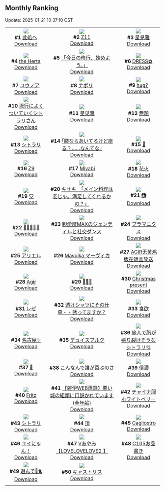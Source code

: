 ## Monthly Ranking
Update: 2025-01-21 10:37:10 CST

|      |      |      |
| :----: | :----: | :----: |
| ![](https://i.pixiv.re/c/240x480/img-master/img/2024/12/23/19/43/45/125456263_p0_master1200.jpg)<br>**#1** [此処へ](https://www.pixiv.net/artworks/125456263)<br>[Download](https://i.pixiv.re/img-original/img/2024/12/23/19/43/45/125456263_p0.jpg) | ![](https://i.pixiv.re/c/240x480/img-master/img/2024/12/23/11/42/05/125446667_p0_master1200.jpg)<br>**#2** [Z11](https://www.pixiv.net/artworks/125446667)<br>[Download](https://i.pixiv.re/img-original/img/2024/12/23/11/42/05/125446667_p0.png) | ![](https://i.pixiv.re/c/240x480/img-master/img/2024/12/22/01/23/17/125403192_p0_master1200.jpg)<br>**#3** [星見雅](https://www.pixiv.net/artworks/125403192)<br>[Download](https://i.pixiv.re/img-original/img/2024/12/22/01/23/17/125403192_p0.png) |
| ![](https://i.pixiv.re/c/240x480/img-master/img/2024/12/23/10/50/51/125445956_p0_master1200.jpg)<br>**#4** [the Herta](https://www.pixiv.net/artworks/125445956)<br>[Download](https://i.pixiv.re/img-original/img/2024/12/23/10/50/51/125445956_p0.jpg) | ![](https://i.pixiv.re/c/240x480/img-master/img/2024/12/23/00/02/17/125435707_p0_master1200.jpg)<br>**#5** [「今日の修行、始めよう。」](https://www.pixiv.net/artworks/125435707)<br>[Download](https://i.pixiv.re/img-original/img/2024/12/23/00/02/17/125435707_p0.png) | ![](https://i.pixiv.re/c/240x480/img-master/img/2024/12/23/00/01/47/125435652_p0_master1200.jpg)<br>**#6** [DRESS✿](https://www.pixiv.net/artworks/125435652)<br>[Download](https://i.pixiv.re/img-original/img/2024/12/23/00/01/47/125435652_p0.png) |
| ![](https://i.pixiv.re/c/240x480/img-master/img/2024/12/23/11/35/16/125446567_p0_master1200.jpg)<br>**#7** [ユウノア](https://www.pixiv.net/artworks/125446567)<br>[Download](https://i.pixiv.re/img-original/img/2024/12/23/11/35/16/125446567_p0.jpg) | ![](https://i.pixiv.re/c/240x480/img-master/img/2024/12/23/13/08/38/125448229_p0_master1200.jpg)<br>**#8** [ナポリ](https://www.pixiv.net/artworks/125448229)<br>[Download](https://i.pixiv.re/img-original/img/2024/12/23/13/08/38/125448229_p0.jpg) | ![](https://i.pixiv.re/c/240x480/img-master/img/2024/12/23/00/10/38/125436237_p0_master1200.jpg)<br>**#9** [hug?](https://www.pixiv.net/artworks/125436237)<br>[Download](https://i.pixiv.re/img-original/img/2024/12/23/00/10/38/125436237_p0.jpg) |
| ![](https://i.pixiv.re/c/240x480/img-master/img/2024/12/23/00/00/03/125435369_p0_master1200.jpg)<br>**#10** [流行によくついていくシトラリさん](https://www.pixiv.net/artworks/125435369)<br>[Download](https://i.pixiv.re/img-original/img/2024/12/23/00/00/03/125435369_p0.jpg) | ![](https://i.pixiv.re/c/240x480/img-master/img/2024/12/23/00/00/33/125435482_p0_master1200.jpg)<br>**#11** [星见雅](https://www.pixiv.net/artworks/125435482)<br>[Download](https://i.pixiv.re/img-original/img/2024/12/23/00/00/33/125435482_p0.jpg) | ![](https://i.pixiv.re/c/240x480/img-master/img/2024/12/23/00/24/30/125436762_p0_master1200.jpg)<br>**#12** [無題](https://www.pixiv.net/artworks/125436762)<br>[Download](https://i.pixiv.re/img-original/img/2024/12/23/00/24/30/125436762_p0.png) |
| ![](https://i.pixiv.re/c/240x480/img-master/img/2024/12/23/01/16/56/125438307_p0_master1200.jpg)<br>**#13** [シトラリ](https://www.pixiv.net/artworks/125438307)<br>[Download](https://i.pixiv.re/img-original/img/2024/12/23/01/16/56/125438307_p0.jpg) | ![](https://i.pixiv.re/c/240x480/img-master/img/2024/12/23/17/10/49/125452231_p0_master1200.jpg)<br>**#14** [｢膝ならあいてるけど座る？……なんてな｣](https://www.pixiv.net/artworks/125452231)<br>[Download](https://i.pixiv.re/img-original/img/2024/12/23/17/10/49/125452231_p0.jpg) | ![](https://i.pixiv.re/c/240x480/img-master/img/2024/12/24/01/41/45/125469421_p0_master1200.jpg)<br>**#15** [🐁](https://www.pixiv.net/artworks/125469421)<br>[Download](https://i.pixiv.re/img-original/img/2024/12/24/01/41/45/125469421_p0.png) |
| ![](https://i.pixiv.re/c/240x480/img-master/img/2024/12/23/13/12/15/125448292_p0_master1200.jpg)<br>**#16** [Z9](https://www.pixiv.net/artworks/125448292)<br>[Download](https://i.pixiv.re/img-original/img/2024/12/23/13/12/15/125448292_p0.png) | ![](https://i.pixiv.re/c/240x480/img-master/img/2024/12/23/09/13/09/125444741_p0_master1200.jpg)<br>**#17** [Miyabi](https://www.pixiv.net/artworks/125444741)<br>[Download](https://i.pixiv.re/img-original/img/2024/12/23/09/13/09/125444741_p0.jpg) | ![](https://i.pixiv.re/c/240x480/img-master/img/2024/12/23/00/00/35/125435497_p0_master1200.jpg)<br>**#18** [花火](https://www.pixiv.net/artworks/125435497)<br>[Download](https://i.pixiv.re/img-original/img/2024/12/23/00/00/35/125435497_p0.jpg) |
| ![](https://i.pixiv.re/c/240x480/img-master/img/2024/12/23/00/00/13/125435419_p0_master1200.jpg)<br>**#19** [♡](https://www.pixiv.net/artworks/125435419)<br>[Download](https://i.pixiv.re/img-original/img/2024/12/23/00/00/13/125435419_p0.png) | ![](https://i.pixiv.re/c/240x480/img-master/img/2024/12/22/08/00/05/125408775_p0_master1200.jpg)<br>**#20** [キサキ　「メイン料理は妾じゃ。満足してくれるかの？」](https://www.pixiv.net/artworks/125408775)<br>[Download](https://i.pixiv.re/img-original/img/2024/12/22/08/00/05/125408775_p0.jpg) | ![](https://i.pixiv.re/c/240x480/img-master/img/2024/12/22/00/46/13/125402127_p0_master1200.jpg)<br>**#21** [📷](https://www.pixiv.net/artworks/125402127)<br>[Download](https://i.pixiv.re/img-original/img/2024/12/22/00/46/13/125402127_p0.png) |
| ![](https://i.pixiv.re/c/240x480/img-master/img/2024/12/23/16/41/30/125451660_p0_master1200.jpg)<br>**#22** [🌸🌹😈🌹🌸](https://www.pixiv.net/artworks/125451660)<br>[Download](https://i.pixiv.re/img-original/img/2024/12/23/16/41/30/125451660_p0.jpg) | ![](https://i.pixiv.re/c/240x480/img-master/img/2024/12/22/15/48/03/125418059_p0_master1200.jpg)<br>**#23** [親愛度MAXのジェンティルと社交ダンス](https://www.pixiv.net/artworks/125418059)<br>[Download](https://i.pixiv.re/img-original/img/2024/12/22/15/48/03/125418059_p0.png) | ![](https://i.pixiv.re/c/240x480/img-master/img/2024/12/23/00/00/21/125435446_p0_master1200.jpg)<br>**#24** [プラマニクス](https://www.pixiv.net/artworks/125435446)<br>[Download](https://i.pixiv.re/img-original/img/2024/12/23/00/00/21/125435446_p0.jpg) |
| ![](https://i.pixiv.re/c/240x480/img-master/img/2024/12/21/00/00/25/125368088_p0_master1200.jpg)<br>**#25** [アリエル](https://www.pixiv.net/artworks/125368088)<br>[Download](https://i.pixiv.re/img-original/img/2024/12/21/00/00/25/125368088_p0.png) | ![](https://i.pixiv.re/c/240x480/img-master/img/2024/12/23/00/00/02/125435363_p0_master1200.jpg)<br>**#26** [Mavuika マーヴィカ](https://www.pixiv.net/artworks/125435363)<br>[Download](https://i.pixiv.re/img-original/img/2024/12/23/00/00/02/125435363_p0.jpg) | ![](https://i.pixiv.re/c/240x480/img-master/img/2024/12/21/01/52/33/125371646_p0_master1200.jpg)<br>**#27** [AGIR无黄鸡版在饭盒放送](https://www.pixiv.net/artworks/125371646)<br>[Download](https://i.pixiv.re/img-original/img/2024/12/21/01/52/33/125371646_p0.jpg) |
| ![](https://i.pixiv.re/c/240x480/img-master/img/2024/12/24/20/04/43/125491765_p0_master1200.jpg)<br>**#28** [Agir](https://www.pixiv.net/artworks/125491765)<br>[Download](https://i.pixiv.re/img-original/img/2024/12/24/20/04/43/125491765_p0.jpg) | ![](https://i.pixiv.re/c/240x480/img-master/img/2024/12/23/00/00/47/125435535_p0_master1200.jpg)<br>**#29** [💜🦋🖤](https://www.pixiv.net/artworks/125435535)<br>[Download](https://i.pixiv.re/img-original/img/2024/12/23/00/00/47/125435535_p0.png) | ![](https://i.pixiv.re/c/240x480/img-master/img/2024/12/24/12/25/20/125479371_p0_master1200.jpg)<br>**#30** [Christmas present](https://www.pixiv.net/artworks/125479371)<br>[Download](https://i.pixiv.re/img-original/img/2024/12/24/12/25/20/125479371_p0.jpg) |
| ![](https://i.pixiv.re/c/240x480/img-master/img/2024/12/24/00/00/26/125465487_p0_master1200.jpg)<br>**#31** [レゼ](https://www.pixiv.net/artworks/125465487)<br>[Download](https://i.pixiv.re/img-original/img/2024/12/24/00/00/26/125465487_p0.png) | ![](https://i.pixiv.re/c/240x480/img-master/img/2024/12/25/00/00/21/125503216_p0_master1200.jpg)<br>**#32** [透けシャツにその仕草・・誘ってますか？](https://www.pixiv.net/artworks/125503216)<br>[Download](https://i.pixiv.re/img-original/img/2024/12/25/00/00/21/125503216_p0.png) | ![](https://i.pixiv.re/c/240x480/img-master/img/2024/12/23/22/05/31/125461136_p0_master1200.jpg)<br>**#33** [食欲](https://www.pixiv.net/artworks/125461136)<br>[Download](https://i.pixiv.re/img-original/img/2024/12/23/22/05/31/125461136_p0.jpg) |
| ![](https://i.pixiv.re/c/240x480/img-master/img/2024/12/23/10/43/49/125445865_p0_master1200.jpg)<br>**#34** [名古屋✨](https://www.pixiv.net/artworks/125445865)<br>[Download](https://i.pixiv.re/img-original/img/2024/12/23/10/43/49/125445865_p0.png) | ![](https://i.pixiv.re/c/240x480/img-master/img/2024/12/22/22/00/04/125430610_p0_master1200.jpg)<br>**#35** [デュイスブルク](https://www.pixiv.net/artworks/125430610)<br>[Download](https://i.pixiv.re/img-original/img/2024/12/22/22/00/04/125430610_p0.jpg) | ![](https://i.pixiv.re/c/240x480/img-master/img/2024/12/21/18/11/20/125388217_p0_master1200.jpg)<br>**#36** [旅人で胸が張り裂けそうなシトラリ💘](https://www.pixiv.net/artworks/125388217)<br>[Download](https://i.pixiv.re/img-original/img/2024/12/21/18/11/20/125388217_p0.jpg) |
| ![](https://i.pixiv.re/c/240x480/img-master/img/2024/12/23/00/00/39/125435510_p0_master1200.jpg)<br>**#37** [🐰](https://www.pixiv.net/artworks/125435510)<br>[Download](https://i.pixiv.re/img-original/img/2024/12/23/00/00/39/125435510_p0.png) | ![](https://i.pixiv.re/c/240x480/img-master/img/2024/12/22/00/00/27/125400153_p0_master1200.jpg)<br>**#38** [こんなんで誰が喜ぶのさ](https://www.pixiv.net/artworks/125400153)<br>[Download](https://i.pixiv.re/img-original/img/2024/12/22/00/00/27/125400153_p0.jpg) | ![](https://i.pixiv.re/c/240x480/img-master/img/2024/12/22/21/55/46/125430445_p0_master1200.jpg)<br>**#39** [信濃](https://www.pixiv.net/artworks/125430445)<br>[Download](https://i.pixiv.re/img-original/img/2024/12/22/21/55/46/125430445_p0.jpg) |
| ![](https://i.pixiv.re/c/240x480/img-master/img/2024/12/22/19/00/17/125424079_p0_master1200.jpg)<br>**#40** [Fritz](https://www.pixiv.net/artworks/125424079)<br>[Download](https://i.pixiv.re/img-original/img/2024/12/22/19/00/17/125424079_p0.jpg) | ![](https://i.pixiv.re/c/240x480/img-master/img/2024/12/21/19/01/17/125389748_p0_master1200.jpg)<br>**#41** [【雑伊WEB再録】悪い城の組頭に口説かれています(全年齢)](https://www.pixiv.net/artworks/125389748)<br>[Download](https://i.pixiv.re/img-original/img/2024/12/21/19/01/17/125389748_p0.jpg) | ![](https://i.pixiv.re/c/240x480/img-master/img/2024/12/23/00/00/18/125435431_p0_master1200.jpg)<br>**#42** [チャイナ服ホワイトベリー](https://www.pixiv.net/artworks/125435431)<br>[Download](https://i.pixiv.re/img-original/img/2024/12/23/00/00/18/125435431_p0.jpg) |
| ![](https://i.pixiv.re/c/240x480/img-master/img/2024/12/22/00/00/01/125400002_p0_master1200.jpg)<br>**#43** [シトラリ](https://www.pixiv.net/artworks/125400002)<br>[Download](https://i.pixiv.re/img-original/img/2024/12/22/00/00/01/125400002_p0.jpg) | ![](https://i.pixiv.re/c/240x480/img-master/img/2024/12/23/00/19/43/125436599_p0_master1200.jpg)<br>**#44** [頂](https://www.pixiv.net/artworks/125436599)<br>[Download](https://i.pixiv.re/img-original/img/2024/12/23/00/19/43/125436599_p0.jpg) | ![](https://i.pixiv.re/c/240x480/img-master/img/2024/12/23/19/32/43/125455965_p0_master1200.jpg)<br>**#45** [Cagliostro](https://www.pixiv.net/artworks/125455965)<br>[Download](https://i.pixiv.re/img-original/img/2024/12/23/19/32/43/125455965_p0.jpg) |
| ![](https://i.pixiv.re/c/240x480/img-master/img/2024/12/23/07/52/34/125443741_p0_master1200.jpg)<br>**#46** [ユイにゃん！](https://www.pixiv.net/artworks/125443741)<br>[Download](https://i.pixiv.re/img-original/img/2024/12/23/07/52/34/125443741_p0.jpg) | ![](https://i.pixiv.re/c/240x480/img-master/img/2024/12/23/00/01/19/125435597_p0_master1200.jpg)<br>**#47** [Vあやみ 【LOVELOVELOVE2 】](https://www.pixiv.net/artworks/125435597)<br>[Download](https://i.pixiv.re/img-original/img/2024/12/23/00/01/19/125435597_p0.png) | ![](https://i.pixiv.re/c/240x480/img-master/img/2024/12/23/00/06/30/125436009_p0_master1200.jpg)<br>**#48** [C105お品書き](https://www.pixiv.net/artworks/125436009)<br>[Download](https://i.pixiv.re/img-original/img/2024/12/23/00/06/30/125436009_p0.png) |
| ![](https://i.pixiv.re/c/240x480/img-master/img/2024/12/23/10/00/03/125445262_p0_master1200.jpg)<br>**#49** [遊んで🦐🐈](https://www.pixiv.net/artworks/125445262)<br>[Download](https://i.pixiv.re/img-original/img/2024/12/23/10/00/03/125445262_p0.jpg) | ![](https://i.pixiv.re/c/240x480/img-master/img/2024/12/22/12/36/32/125414062_p0_master1200.jpg)<br>**#50** [キャストリス](https://www.pixiv.net/artworks/125414062)<br>[Download](https://i.pixiv.re/img-original/img/2024/12/22/12/36/32/125414062_p0.jpg) |
|      |
